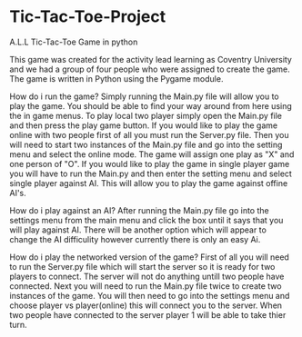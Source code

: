 # Tic-Tac-Toe-Project
A.L.L Tic-Tac-Toe Game in python

This game was created for the activity lead learning as Coventry University and we had a group of four people who were assigned to create
the game. The game is written in Python using the Pygame module.

How do i run the game?
Simply running the Main.py file will allow you to play the game. You should be able to find your way around from here using the in game menus. To play local two player simply open the Main.py file and then press the play game button. If you would like to play the game online with two people first of all you must run the Server.py file. Then you will need to start two instances of the Main.py file and go into the setting menu and select the online mode. The game will assign one play as "X" and one person of "O".
If you would like to play the game in single player game you will have to run the Main.py and then enter the setting menu and select single player against AI. This will allow you to play the game against offine AI's. 

How do i play against an AI?
After running the Main.py file go into the settings menu from the main menu and click the box until it says that you will play against AI.
There will be another option which will appear to change the AI difficulity however currently there is only an easy Ai.

How do i play the networked version of the game?
First of all you will need to run the Server.py file which will start the server so it is ready for two players to connect. The server 
will not do anything untill two people have connected. 
Next you will need to run the Main.py file twice to create two instances of the game.
You will then need to go into the settings menu and choose player vs player(online) this will connect you to the server.
When two people have connected to the server player 1 will be able to take thier turn. 
